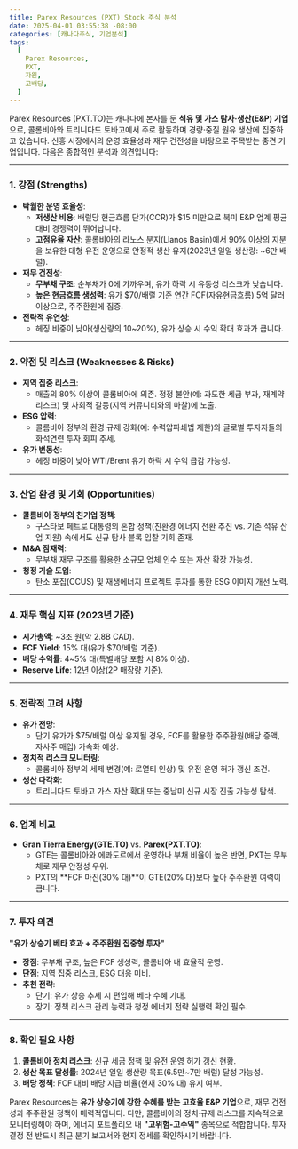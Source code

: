```yaml
---
title: Parex Resources (PXT) Stock 주식 분석
date: 2025-04-01 03:55:38 -08:00
categories: [캐나다주식, 기업분석]
tags:
  [
    Parex Resources,
    PXT,
    자원,
    고배당,
  ]
---
```


Parex Resources (PXT.TO)는 캐나다에 본사를 둔 **석유 및 가스 탐사·생산(E&P) 기업**으로, 콜롬비아와 트리니다드 토바고에서 주로 활동하며 경량·중질 원유 생산에 집중하고 있습니다. 신흥 시장에서의 운영 효율성과 재무 건전성을 바탕으로 주목받는 중견 기업입니다. 다음은 종합적인 분석과 의견입니다:

----------

### **1. 강점 (Strengths)**

-   **탁월한 운영 효율성**:
    -   **저생산 비용**: 배럴당 현금흐름 단가(CCR)가 $15 미만으로 북미 E&P 업계 평균 대비 경쟁력이 뛰어납니다.
    -   **고점유율 자산**: 콜롬비아의 라노스 분지(Llanos Basin)에서 90% 이상의 지분을 보유한 대형 유전 운영으로 안정적 생산 유지(2023년 일일 생산량: ~6만 배럴).
-   **재무 건전성**:
    -   **무부채 구조**: 순부채가 0에 가까우며, 유가 하락 시 유동성 리스크가 낮습니다.
    -   **높은 현금흐름 생성력**: 유가 $70/배럴 기준 연간 FCF(자유현금흐름) 5억 달러 이상으로, 주주환원에 집중.
-   **전략적 유연성**:
    -   헤징 비중이 낮아(생산량의 10~20%), 유가 상승 시 수익 확대 효과가 큽니다.

----------

### **2. 약점 및 리스크 (Weaknesses & Risks)**

-   **지역 집중 리스크**:
    -   매출의 80% 이상이 콜롬비아에 의존. 정정 불안(예: 과도한 세금 부과, 재계약 리스크) 및 사회적 갈등(지역 커뮤니티와의 마찰)에 노출.
-   **ESG 압력**:
    -   콜롬비아 정부의 환경 규제 강화(예: 수력압파쇄법 제한)와 글로벌 투자자들의 화석연련 투자 회피 추세.
-   **유가 변동성**:
    -   헤징 비중이 낮아 WTI/Brent 유가 하락 시 수익 급감 가능성.

----------

### **3. 산업 환경 및 기회 (Opportunities)**

-   **콜롬비아 정부의 친기업 정책**:
    -   구스타보 페트로 대통령의 혼합 정책(친환경 에너지 전환 추진 vs. 기존 석유 산업 지원) 속에서도 신규 탐사 블록 입찰 기회 존재.
-   **M&A 잠재력**:
    -   무부채 재무 구조를 활용한 소규모 업체 인수 또는 자산 확장 가능성.
-   **청정 기술 도입**:
    -   탄소 포집(CCUS) 및 재생에너지 프로젝트 투자를 통한 ESG 이미지 개선 노력.

----------

### **4. 재무 핵심 지표 (2023년 기준)**

-   **시가총액**: ~3조 원(약 2.8B CAD).
-   **FCF Yield**: 15% 대(유가 $70/배럴 기준).
-   **배당 수익률**: 4~5% 대(특별배당 포함 시 8% 이상).
-   **Reserve Life**: 12년 이상(2P 매장량 기준).

----------

### **5. 전략적 고려 사항**

-   **유가 전망**:
    -   단기 유가가 $75/배럴 이상 유지될 경우, FCF를 활용한 주주환원(배당 증액, 자사주 매입) 가속화 예상.
-   **정치적 리스크 모니터링**:
    -   콜롬비아 정부의 세제 변경(예: 로열티 인상) 및 유전 운영 허가 갱신 조건.
-   **생산 다각화**:
    -   트리니다드 토바고 가스 자산 확대 또는 중남미 신규 시장 진출 가능성 탐색.

----------

### **6. 업계 비교**

-   **Gran Tierra Energy(GTE.TO)** vs. **Parex(PXT.TO)**:
    -   GTE는 콜롬비아와 에콰도르에서 운영하나 부채 비율이 높은 반면, PXT는 무부채로 재무 안정성 우위.
    -   PXT의 **FCF 마진(30% 대)**이 GTE(20% 대)보다 높아 주주환원 여력이 큽니다.

----------

### **7. 투자 의견**

**"유가 상승기 베타 효과 + 주주환원 집중형 투자"**

-   **장점**: 무부채 구조, 높은 FCF 생성력, 콜롬비아 내 효율적 운영.
-   **단점**: 지역 집중 리스크, ESG 대응 미비.
-   **추천 전략**:
    -   단기: 유가 상승 추세 시 편입해 베타 수혜 기대.
    -   장기: 정책 리스크 관리 능력과 청정 에너지 전략 실행력 확인 필수.

----------

### **8. 확인 필요 사항**

1.  **콜롬비아 정치 리스크**: 신규 세금 정책 및 유전 운영 허가 갱신 현황.
2.  **생산 목표 달성률**: 2024년 일일 생산량 목표(6.5만~7만 배럴) 달성 가능성.
3.  **배당 정책**: FCF 대비 배당 지급 비율(현재 30% 대) 유지 여부.

Parex Resources는 **유가 상승기에 강한 수혜를 받는 고효율 E&P 기업**으로, 재무 건전성과 주주환원 정책이 매력적입니다. 다만, 콜롬비아의 정치·규제 리스크를 지속적으로 모니터링해야 하며, 에너지 포트폴리오 내 **"고위험-고수익"** 종목으로 적합합니다. 투자 결정 전 반드시 최근 분기 보고서와 현지 정세를 확인하시기 바랍니다.
